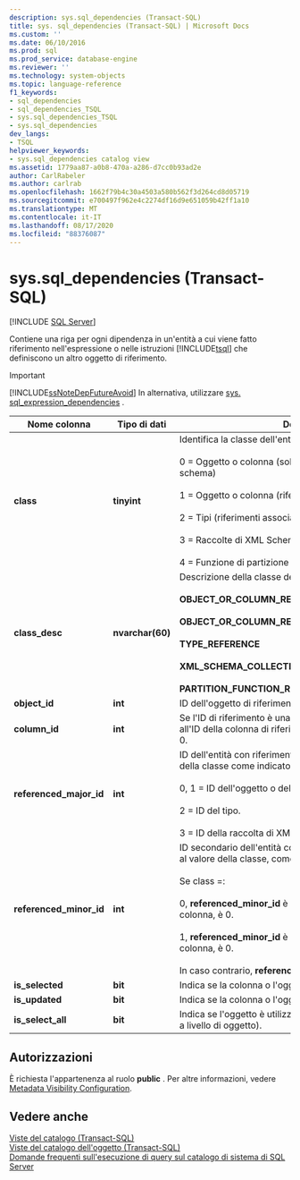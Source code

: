 ```yaml
---
description: sys.sql_dependencies (Transact-SQL)
title: sys. sql_dependencies (Transact-SQL) | Microsoft Docs
ms.custom: ''
ms.date: 06/10/2016
ms.prod: sql
ms.prod_service: database-engine
ms.reviewer: ''
ms.technology: system-objects
ms.topic: language-reference
f1_keywords:
- sql_dependencies
- sql_dependencies_TSQL
- sys.sql_dependencies_TSQL
- sys.sql_dependencies
dev_langs:
- TSQL
helpviewer_keywords:
- sys.sql_dependencies catalog view
ms.assetid: 1779aa87-a0b8-470a-a286-d7cc0b93ad2e
author: CarlRabeler
ms.author: carlrab
ms.openlocfilehash: 1662f79b4c30a4503a580b562f3d264cd8d05719
ms.sourcegitcommit: e700497f962e4c2274df16d9e651059b42ff1a10
ms.translationtype: MT
ms.contentlocale: it-IT
ms.lasthandoff: 08/17/2020
ms.locfileid: "88376087"
---
```

# <a name="syssql_dependencies-transact-sql"></a>sys.sql_dependencies (Transact-SQL)
[!INCLUDE [SQL Server](../../includes/applies-to-version/sqlserver.md)]

  Contiene una riga per ogni dipendenza in un'entità a cui viene fatto riferimento nell'espressione o nelle istruzioni [!INCLUDE[tsql](../../includes/tsql-md.md)] che definiscono un altro oggetto di riferimento.  
  
> [!IMPORTANT]  
>  [!INCLUDE[ssNoteDepFutureAvoid](../../includes/ssnotedepfutureavoid-md.md)] In alternativa, utilizzare [sys. sql_expression_dependencies](../../relational-databases/system-catalog-views/sys-sql-expression-dependencies-transact-sql.md) .  

  
|Nome colonna|Tipo di dati|Descrizione|  
|-----------------|---------------|-----------------|  
|**class**|**tinyint**|Identifica la classe dell'entità con riferimenti:<br /><br /> 0 = Oggetto o colonna (solo riferimenti non associati a schema)<br /><br /> 1 = Oggetto o colonna (riferimenti associati a schema)<br /><br /> 2 = Tipi (riferimenti associati a schema)<br /><br /> 3 = Raccolte di XML Schema (riferimenti associati a schema)<br /><br /> 4 = Funzione di partizione (riferimenti associati a schema)|  
|**class_desc**|**nvarchar(60)**|Descrizione della classe dell'entità con riferimenti:<br /><br /> **OBJECT_OR_COLUMN_REFERENCE_NON_SCHEMA_BOUND**<br /><br /> **OBJECT_OR_COLUMN_REFERENCE_SCHEMA_BOUND**<br /><br /> **TYPE_REFERENCE**<br /><br /> **XML_SCHEMA_COLLECTION_REFERENCE**<br /><br /> **PARTITION_FUNCTION_REFERENCE**|  
|**object_id**|**int**|ID dell'oggetto di riferimento.|  
|**column_id**|**int**|Se l'ID di riferimento è una colonna, il valore corrisponde all'ID della colonna di riferimento. In caso contrario il valore è 0.|  
|**referenced_major_id**|**int**|ID dell'entità con riferimenti, interpretato in base al valore della classe come indicato di seguito:<br /><br /> 0, 1 = ID dell'oggetto o della colonna.<br /><br /> 2 = ID del tipo.<br /><br /> 3 = ID della raccolta di XML Schema.|  
|**referenced_minor_id**|**int**|ID secondario dell'entità con riferimenti, interpretato in base al valore della classe, come indicato di seguito.<br /><br /> Se class =:<br /><br /> 0, **referenced_minor_id** è un ID di colonna; o se non è una colonna, è 0.<br /><br /> 1, **referenced_minor_id** è un ID di colonna; o se non è una colonna, è 0.<br /><br /> In caso contrario, **referenced_minor_id** = 0.|  
|**is_selected**|**bit**|Indica se la colonna o l'oggetto è selezionato.|  
|**is_updated**|**bit**|Indica se la colonna o l'oggetto è aggiornato.|  
|**is_select_all**|**bit**|Indica se l'oggetto è utilizzato nella clausola SELECT * (solo a livello di oggetto).|  
  
## <a name="permissions"></a>Autorizzazioni  
 È richiesta l'appartenenza al ruolo **public** . Per altre informazioni, vedere [Metadata Visibility Configuration](../../relational-databases/security/metadata-visibility-configuration.md).  
  
## <a name="see-also"></a>Vedere anche  
 [Viste del catalogo &#40;Transact-SQL&#41;](../../relational-databases/system-catalog-views/catalog-views-transact-sql.md)   
 [Viste del catalogo dell'oggetto &#40;Transact-SQL&#41;](../../relational-databases/system-catalog-views/object-catalog-views-transact-sql.md)   
 [Domande frequenti sull'esecuzione di query sul catalogo di sistema di SQL Server](../../relational-databases/system-catalog-views/querying-the-sql-server-system-catalog-faq.md)  
  
  
